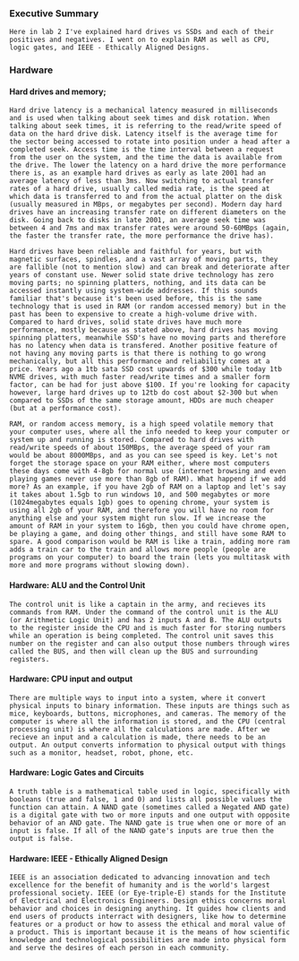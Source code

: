 ### Executive Summary
	Here in lab 2 I've explained hard drives vs SSDs and each of their positives and negatives. I went on to explain RAM as well as CPU, logic gates, and IEEE - Ethically Aligned Designs.


### Hardware
#### Hard drives and memory;
	
	Hard drive latency is a mechanical latency measured in milliseconds and is used when talking about seek times and disk rotation. When talking about seek times, it is referring to the read/write speed of data on the hard drive disk. Latency itself is the average time for the sector being accessed to rotate into position under a head after a completed seek. Access time is the time interval between a request from the user on the system, and the time the data is available from the drive. The lower the latency on a hard drive the more performance there is, as an example hard drives as early as late 2001 had an average latency of less than 3ms. Now switching to actual transfer rates of a hard drive, usually called media rate, is the speed at which data is transferred to and from the actual platter on the disk (usually measured in MBps, or megabytes per second). Modern day hard drives have an increasing transfer rate on different diameters on the disk. Going back to disks in late 2001, an average seek time was between 4 and 7ms and max transfer rates were around 50-60MBps (again, the faster the transfer rate, the more performance the drive has). 
	
	Hard drives have been reliable and faithful for years, but with magnetic surfaces, spindles, and a vast array of moving parts, they are fallible (not to mention slow) and can break and deteriorate after years of constant use. Newer solid state drive technology has zero moving parts; no spinning platters, nothing, and its data can be accessed instantly using system-wide addresses. If this sounds familiar that's because it's been used before, this is the same technology that is used in RAM (or random accessed memory) but in the past has been to expensive to create a high-volume drive with. Compared to hard drives, solid state drives have much more performance, mostly because as stated above, hard drives has moving spinning platters, meanwhile SSD's have no moving parts and therefore has no latency when data is transfered. Another positive feature of not having any moving parts is that there is nothing to go wrong mechanically, but all this performance and reliability comes at a price. Years ago a 1tb sata SSD cost upwards of $300 while today 1tb NVME drives, with much faster read/write times and a smaller form factor, can be had for just above $100. If you're looking for capacity however, large hard drives up to 12tb do cost about $2-300 but when compared to SSDs of the same storage amount, HDDs are much cheaper (but at a performance cost). 

	RAM, or random access memory, is a high speed volatile memory that your computer uses, where all the info needed to keep your computer or system up and running is stored. Compared to hard drives with read/write speeds of about 150MBps, the average speed of your ram would be about 8000MBps, and as you can see speed is key. Let's not forget the storage space on your RAM either, where most computers these days come with 4-8gb for normal use (internet browsing and even playing games never use more than 8gb of RAM). What happend if we add more? As an example, if you have 2gb of RAM on a laptop and let's say it takes about 1.5gb to run windows 10, and 500 megabytes or more (1024megabytes equals 1gb) goes to opening chrome, your system is using all 2gb of your RAM, and therefore you will have no room for anything else and your system might run slow. If we increase the amount of RAM in your system to 16gb, then you could have chrome open, be playing a game, and doing other things, and still have some RAM to spare. A good comparison would be RAM is like a train, adding more ram adds a train car to the train and allows more people (people are programs on your computer) to board the train (lets you multitask with more and more programs without slowing down). 
	
#### Hardware: ALU and the Control Unit 
	
	The control unit is like a captain in the army, and recieves its commands from RAM. Under the command of the control unit is the ALU (or Arithmetic Logic Unit) and has 2 inputs A and B. The ALU outputs to the register inside the CPU and is much faster for storing numbers while an operation is being completed. The control unit saves this number on the register and can also output those numbers through wires called the BUS, and then will clean up the BUS and surrounding registers. 
	
#### Hardware: CPU input and output 
	There are multiple ways to input into a system, where it convert physical inputs to binary information. These inputs are things such as mice, keyboards, buttons, microphones, and cameras. The memory of the computer is where all the information is stored, and the CPU (central processing unit) is where all the calculations are made. After we recieve an input and a calculation is made, there needs to be an output. An output converts information to physical output with things such as a monitor, headset, robot, phone, etc. 

#### Hardware: Logic Gates and Circuits
	A truth table is a mathematical table used in logic, specifically with booleans (true and false, 1 and 0) and lists all possible values the function can attain. A NAND gate (sometimes called a Negated AND gate) is a digital gate with two or more inputs and one output with opposite behavior of an AND gate. The NAND gate is true when one or more of an input is false. If all of the NAND gate's inputs are true then the output is false. 

#### Hardware: IEEE - Ethically Aligned Design
	IEEE is an association dedicated to advancing innovation and tech excellence for the benefit of humanity and is the world's largest professional society. IEEE (or Eye-triple-E) stands for the Institute of Electrical and Electronics Engineers. Design ethics concerns moral behavior and choices in designing anything. It guides how clients and end users of products interract with designers, like how to determine features or a product or how to assess the ethical and moral value of a product. This is important because it is the means of how scientific knowledge and technological possibilities are made into physical form and serve the desires of each person in each community. 




